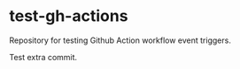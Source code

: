 # test-gh-actions
Repository for testing Github Action workflow event triggers.

Test extra commit.
